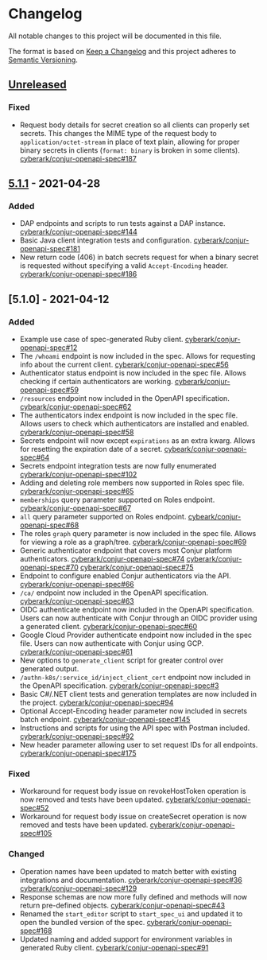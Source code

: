 # Changelog
All notable changes to this project will be documented in this file.

The format is based on [Keep a Changelog](http://keepachangelog.com/en/1.0.0/)
and this project adheres to [Semantic Versioning](http://semver.org/spec/v2.0.0.html).

## [Unreleased]
### Fixed
- Request body details for secret creation so all clients can properly set secrets. This changes
  the MIME type of the request body to `application/octet-stream` in place of text plain,
  allowing for proper binary secrets in clients (`format: binary` is broken in some clients).
  [cyberark/conjur-openapi-spec#187](https://github.com/cyberark/conjur-openapi-spec/pull/187)

## [5.1.1] - 2021-04-28
### Added
- DAP endpoints and scripts to run tests against a DAP instance.
  [cyberark/conjur-openapi-spec#144](https://github.com/cyberark/conjur-openapi-spec/issues/144)
- Basic Java client integration tests and configuration.
  [cyberark/conjur-openapi-spec#181](https://github.com/cyberark/conjur-openapi-spec/pull/181)
- New return code (406) in batch secrets request for when a binary secret is requested
  without specifying a valid `Accept-Encoding` header.
  [cyberark/conjur-openapi-spec#186](https://github.com/cyberark/conjur-openapi-spec/pull/186)

## [5.1.0] - 2021-04-12
### Added
- Example use case of spec-generated Ruby client. 
  [cyberark/conjur-openapi-spec#12](https://github.com/cyberark/conjur-openapi-spec/issues/12)
- The `/whoami` endpoint is now included in the spec. Allows for requesting info about the current client.
  [cyberark/conjur-openapi-spec#56](https://github.com/cyberark/conjur-openapi-spec/issues/56)
- Authenticator status endpoint is now included in the spec file. Allows checking if certain authenticators are working.
  [cyberark/conjur-openapi-spec#59](https://github.com/cyberark/conjur-openapi-spec/issues/59)
- `/resources` endpoint now included in the OpenAPI specification.
  [cybeark/conjur-openapi-spec#62](https://github.com/cyberark/conjur-openapi-spec/issues/62)
- The authenticators index endpoint is now included in the spec file. Allows users to check which authenticators are installed and enabled.
  [cyberark/conjur-openapi-spec#58](https://github.com/cyberark/conjur-openapi-spec/issues/58)
- Secrets endpoint will now except `expirations` as an extra kwarg. Allows for resetting the expiration date of a secret.
  [cybeark/conjur-openapi-spec#64](https://github.com/cyberark/conjur-openapi-spec/issues/64)
- Secrets endpoint integration tests are now fully enumerated
  [cyberark/conjur-openapi-spec#102](https://github.com/cyberark/conjur-openapi-spec/issues/102)
- Adding and deleting role members now supported in Roles spec file.
  [cyberark/conjur-openapi-spec#65](https://github.com/cyberark/conjur-openapi-spec/issues/65)
- `memberships` query parameter supported on Roles endpoint.
  [cybeark/conjur-openapi-spec#67](https://github.com/cyberark/conjur-openapi-spec/issues/67)
- `all` query parameter supported on Roles endpoint.
  [cybeark/conjur-openapi-spec#68](https://github.com/cyberark/conjur-openapi-spec/issues/68)
- The roles `graph` query parameter is now included in the spec file. Allows for viewing a role as a graph/tree.
  [cyberark/conjur-openapi-spec#69](https://github.com/cyberark/conjur-openapi-spec/issues/69)
- Generic authenticator endpoint that covers most Conjur platform authenticators.
  [cyberark/conjur-openapi-spec#74](https://github.com/cyberark/conjur-openapi-spec/issues/74)
  [cyberark/conjur-openapi-spec#70](https://github.com/cyberark/conjur-openapi-spec/issues/70)
  [cyberark/conjur-openapi-spec#75](https://github.com/cyberark/conjur-openapi-spec/issues/75)
- Endpoint to configure enabled Conjur authenticators via the API.
  [cyberark/conjur-openapi-spec#66](https://github.com/cyberark/conjur-openapi-spec/issues/66)
- `/ca/` endpoint now included in the OpenAPI specification.
  [cyberark/conjur-openapi-spec#63](https://github.com/cyberark/conjur-openapi-spec/issues/63)
- OIDC authenticate endpoint now included in the OpenAPI specification. Users can now authenticate with Conjur through an OIDC provider using a generated client.
  [cyberark/conjur-openapi-spec#60](https://github.com/cyberark/conjur-openapi-spec/issues/60)
- Google Cloud Provider authenticate endpoint now included in the spec file. Users can now authenticate with Conjur using GCP.
  [cyberark/conjur-openapi-spec#61](https://github.com/cyberark/conjur-openapi-spec/issues/61)
- New options to `generate_client` script for greater control over generated output.
- `/authn-k8s/:service_id/inject_client_cert` endpoint now included in the OpenAPI specification.
  [cyberark/conjur-openapi-spec#3](https://github.com/cyberark/conjur-openapi-spec/issues/3)
- Basic C#/.NET client tests and generation templates are now included in the project.
  [cyberark/conjur-openapi-spec#94](https://github.com/cyberark/conjur-openapi-spec/issues/94)
- Optional Accept-Encoding header parameter now included in secrets batch endpoint.
  [cyberark/conjur-openapi-spec#145](https://github.com/cyberark/conjur-openapi-spec/issues/145)
- Instructions and scripts for using the API spec with Postman included.
  [cyberark/conjur-openapi-spec#92](https://github.com/cyberark/conjur-openapi-spec/issues/92)
- New header parameter allowing user to set request IDs for all endpoints.
  [cyberark/conjur-openapi-spec#175](https://github.com/cyberark/conjur-openapi-spec/issues/175)

### Fixed
- Workaround for request body issue on revokeHostToken operation is now removed and tests have been updated.
  [cyberark/conjur-openapi-spec#52](https://github.com/cyberark/conjur-openapi-spec/issues/52)
- Workaround for request body issue on createSecret operation is now removed and tests have been updated.
  [cyberark/conjur-openapi-spec#105](https://github.com/cyberark/conjur-openapi-spec/issues/105)

### Changed
- Operation names have been updated to match better with existing integrations and documentation.
  [cyberark/conjur-openapi-spec#36](https://github.com/cyberark/conjur-openapi-spec/issues/36)
  [cyberark/conjur-openapi-spec#129](https://github.com/cyberark/conjur-openapi-spec/issues/129)
- Response schemas are now more fully defined and methods will now return pre-defined objects.
  [cyberark/conjur-openapi-spec#43](https://github.com/cyberark/conjur-openapi-spec/issues/43)
- Renamed the `start_editor` script to `start_spec_ui` and updated it to open the bundled version of the spec.
  [cyberark/conjur-openapi-spec#168](https://github.com/cyberark/conjur-openapi-spec/issues/168)
- Updated naming and added support for environment variables in generated Ruby client.
  [cyberark/conjur-openapi-spec#91](https://github.com/cyberark/conjur-openapi-spec/issues/91)

[Unreleased]: https://github.com/cyberark/conjur-openapi-spec/compare/v5.1.1...HEAD
[5.1.1]: https://github.com/cyberark/conjur-openapi-spec/compare/v5.1.0...v5.1.1
